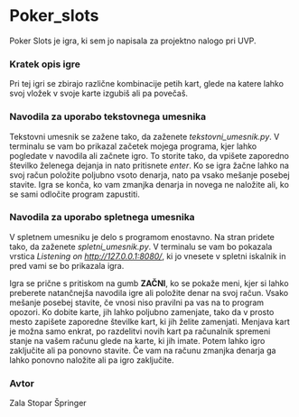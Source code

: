 # Poker_slots
Poker Slots je igra, ki sem jo napisala za projektno nalogo pri UVP.

### Kratek opis igre

Pri tej igri se zbirajo različne kombinacije petih kart, glede na katere lahko svoj vložek v svoje karte izgubiš ali pa povečaš.

### Navodila za uporabo tekstovnega umesnika

Tekstovni umesnik se zažene tako, da zaženete *tekstovni_umesnik.py*. V terminalu se vam bo prikazal začetek mojega programa, kjer lahko pogledate v navodila ali začnete igro. To storite tako, da vpišete zaporedno številko želenega dejanja in nato pritisnete *enter*.
Ko se igra žačne lahko na svoj račun položite poljubno vsoto denarja, nato pa vsako mešanje posebej stavite.
Igra se konča, ko vam zmanjka denarja in novega ne naložite ali, ko se sami odločite program zapustiti. 



### Navodila za uporabo spletnega umesnika

V spletnem umesniku je delo s programom enostavno. 
Na stran pridete tako, da zaženete *spletni_umesnik.py*. V terminalu se vam bo pokazala vrstica _Listening on http://127.0.0.1:8080/_, ki jo vnesete v spletni iskalnik in pred vami se bo prikazala igra.

Igra se prične s pritiskom na gumb __ZAČNI__, ko se pokaže meni, kjer si lahko preberete natančnejša navodila igre ali položite denar na svoj račun.
Vsako mešanje posebej stavite, če vnosi niso pravilni pa vas na to program opozori.
Ko dobite karte, jih lahko poljubno zamenjate, tako da v prosto mesto zapišete zaporedne številke kart, ki jih želite zamenjati. Menjava kart je možna samo enkrat, po razdelitvi novih kart pa računalnik spremeni stanje na vašem računu glede na karte, ki jih imate.
Potem lahko igro zaključite ali pa ponovno stavite. Če vam na računu zmanjka denarja ga lahko ponovno naložite ali pa igro zaključite.



### Avtor
Zala Stopar Špringer
